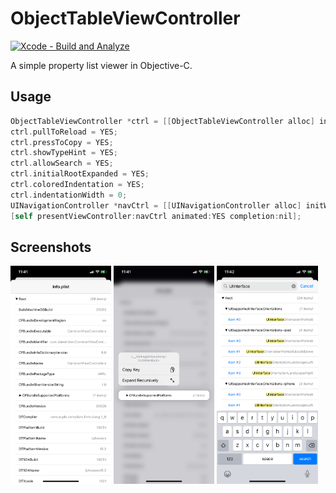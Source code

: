 # ObjectTableViewController

[![Xcode - Build and Analyze](https://github.com/Lessica/ObjectTableViewController/actions/workflows/objective-c-xcode.yml/badge.svg)](https://github.com/Lessica/ObjectTableViewController/actions/workflows/objective-c-xcode.yml)

A simple property list viewer in Objective-C.

## Usage

```objective-c
ObjectTableViewController *ctrl = [[ObjectTableViewController alloc] initWithPath:[[NSBundle mainBundle] pathForResource:@"Info" ofType:@"plist"]];
ctrl.pullToReload = YES;
ctrl.pressToCopy = YES;
ctrl.showTypeHint = YES;
ctrl.allowSearch = YES;
ctrl.initialRootExpanded = YES;
ctrl.coloredIndentation = YES;
ctrl.indentationWidth = 0;
UINavigationController *navCtrl = [[UINavigationController alloc] initWithRootViewController:ctrl];
[self presentViewController:navCtrl animated:YES completion:nil];
```

## Screenshots

<p float="left">
  <img src="/Screenshots/IMG_0019.PNG" width="32%">
  <img src="/Screenshots/IMG_0020.PNG" width="32%">
  <img src="/Screenshots/IMG_0021.PNG" width="32%">
</p>
